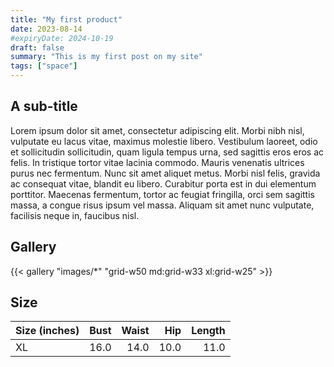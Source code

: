```yaml
---
title: "My first product"
date: 2023-08-14
#expiryDate: 2024-10-19
draft: false
summary: "This is my first post on my site"
tags: ["space"]
---
```


## A sub-title

Lorem ipsum dolor sit amet, consectetur adipiscing elit. Morbi nibh nisl, vulputate eu lacus vitae, maximus molestie libero. Vestibulum laoreet, odio et sollicitudin sollicitudin, quam ligula tempus urna, sed sagittis eros eros ac felis. In tristique tortor vitae lacinia commodo. Mauris venenatis ultrices purus nec fermentum. Nunc sit amet aliquet metus. Morbi nisl felis, gravida ac consequat vitae, blandit eu libero. Curabitur porta est in dui elementum porttitor. Maecenas fermentum, tortor ac feugiat fringilla, orci sem sagittis massa, a congue risus ipsum vel massa. Aliquam sit amet nunc vulputate, facilisis neque in, faucibus nisl.

## Gallery

{{< gallery "images/*" "grid-w50 md:grid-w33 xl:grid-w25" >}} 

## Size

| Size (inches)     | Bust     | Waist |	Hip  |	Length |
| :---------------- | :------: | ----: | ----: | -------:|
|XL 	              | 16.0 	   | 14.0  | 10.0  | 11.0    | 